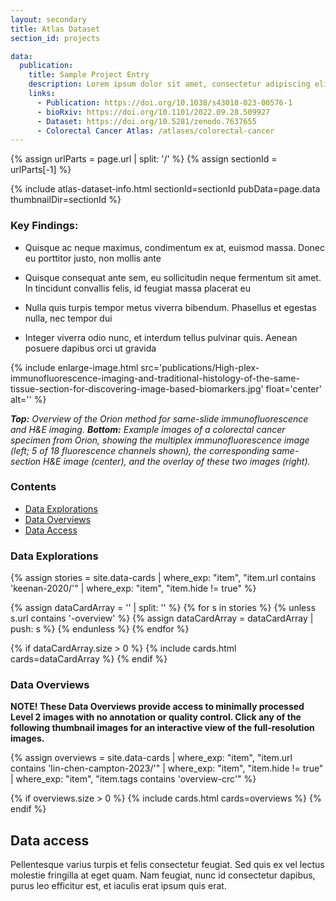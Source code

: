 ```yaml
---
layout: secondary
title: Atlas Dataset
section_id: projects

data:
  publication:
    title: Sample Project Entry
    description: Lorem ipsum dolor sit amet, consectetur adipiscing elit. Mauris erat felis, pulvinar vehicula vestibulum at, laoreet at dui. Quisque commodo, neque et fermentum auctor, ipsum nisl luctus est, auctor pretium ipsum dolor eu urna. Maecenas ultrices quis justo ut aliquet. Suspendisse luctus turpis dolor, accumsan iaculis felis lacinia vel. Duis cursus dui et ultricies porttitor. Sed convallis elementum dolor nec congue. Etiam orci nibh, pretium sed nunc quis, ultricies hendrerit massa. Nulla ante elit, vulputate nec nibh et, malesuada pulvinar dui. Integer bibendum ullamcorper magna mattis tempor.
    links:
      - Publication: https://doi.org/10.1038/s43018-023-00576-1
      - bioRxiv: https://doi.org/10.1101/2022.09.28.509927
      - Dataset: https://doi.org/10.5281/zenodo.7637655
      - Colorectal Cancer Atlas: /atlases/colorectal-cancer
---
```


{% assign urlParts = page.url | split: '/' %}
{% assign sectionId = urlParts[-1] %}

{% include atlas-dataset-info.html
    sectionId=sectionId
    pubData=page.data
    thumbnailDir=sectionId %}

### Key Findings:
- Quisque ac neque maximus, condimentum ex at, euismod massa. Donec eu porttitor justo, non mollis ante

- Quisque consequat ante sem, eu sollicitudin neque fermentum sit amet. In tincidunt convallis felis, id feugiat massa placerat eu

- Nulla quis turpis tempor metus viverra bibendum. Phasellus et egestas nulla, nec tempor dui

- Integer viverra odio nunc, et interdum tellus pulvinar quis. Aenean posuere dapibus orci ut gravida

{% include enlarge-image.html src='publications/High-plex-immunofluorescence-imaging-and-traditional-histology-of-the-same-tissue-section-for-discovering-image-based-biomarkers.jpg' float='center' alt='' %}

<i> **Top:** Overview of the Orion method for same-slide immunofluorescence and H&E imaging. **Bottom:** Example images of a colorectal cancer specimen from Orion, showing the multiplex immunofluorescence image (left; 5 of 18 fluorescence channels shown), the corresponding same-section H&E image (center), and the overlay of these two images (right). </i>


### Contents
* [Data Explorations](#data-explorations)
* [Data Overviews](#data-overviews)
* [Data Access](#data-access)

### Data Explorations

{%
    assign stories = site.data-cards
    | where_exp: "item", "item.url contains 'keenan-2020/'"
    | where_exp: "item", "item.hide != true"
%}

{% assign dataCardArray = '' | split: '' %}
{% for s in stories %}
  {% unless s.url contains '-overview' %}
    {% assign dataCardArray = dataCardArray | push: s %}
  {% endunless %}
{% endfor %}

{% if dataCardArray.size > 0 %}
  {% include cards.html cards=dataCardArray %}
{% endif %}

### Data Overviews

**NOTE! These Data Overviews provide access to minimally processed
Level 2 images with no annotation or quality control. Click any of the
following thumbnail images for an interactive view of the
full-resolution images.**

{%
    assign overviews = site.data-cards
    | where_exp: "item", "item.url contains 'lin-chen-campton-2023/'"
    | where_exp: "item", "item.hide != true"
    | where_exp: "item", "item.tags contains 'overview-crc'"
%}

{% if overviews.size > 0 %}
  {% include cards.html cards=overviews %}
{% endif %}


## Data access

Pellentesque varius turpis et felis consectetur feugiat. Sed quis ex vel lectus molestie fringilla at eget quam. Nam feugiat, nunc id consectetur dapibus, purus leo efficitur est, et iaculis erat ipsum quis erat.
